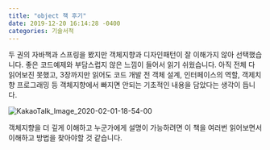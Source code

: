 ```yaml
---
title: "object 책 후기"
date: 2019-12-20 16:14:28 -0400
categories: 기술서적
---
```


두 권의 자바책과 스프링을 봤지만 객체지향과 디자인패턴이 잘 이해가지 않아 선택했습니다.
좋은 코드예제와 부담스럽지 않은 느낌이 들어서 읽기 쉬웠습니다. 아직 전체 다 읽어보진 못했고,
3장까지만 읽어도 코드 개발 전 객체 설계, 인터페이스의 역할, 객제치향 프로그래밍 등
객체지향에서 빠지면 안되는 기초적인 내용을 담았다는 생각이 듭니다.

![KakaoTalk_Image_2020-02-01-18-54-00](https://user-images.githubusercontent.com/45488643/73590299-39dac800-4524-11ea-9cdd-a25d83fd9ade.jpeg)

객체지향을 더 깊게 이해하고 누군가에게 설명이 가능하려면 이 책을 여러번 읽어보면서 이해하고 방법을 찾아야할 것 같습니다.
 